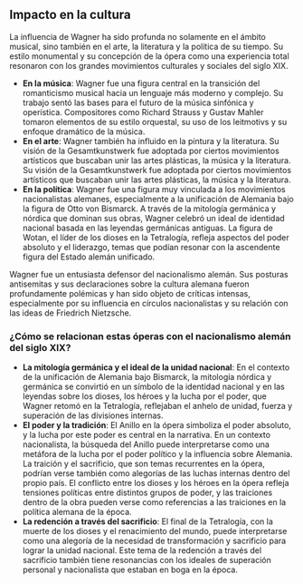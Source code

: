 ## Impacto en la cultura

La influencia de Wagner ha sido profunda no solamente en el ámbito musical, sino también en el arte, la literatura y la política de su tiempo. Su estilo monumental y su concepción de la ópera como una experiencia total resonaron con los grandes movimientos culturales y sociales del siglo XIX.

- **En la música**: Wagner fue una figura central en la transición del romanticismo musical hacia un lenguaje más moderno y complejo. Su trabajo sentó las bases para el futuro de la música sinfónica y operística. Compositores como Richard Strauss y Gustav Mahler tomaron elementos de su estilo orquestal, su uso de los leitmotivs y su enfoque dramático de la música.
- **En el arte**: Wagner también ha influido en la pintura y la literatura. Su visión de la Gesamtkunstwerk fue adoptada por ciertos movimientos artísticos que buscaban unir las artes plásticas, la música y la literatura. Su visión de la Gesamtkunstwerk fue adoptada por ciertos movimientos artísticos que buscaban unir las artes plásticas, la música y la literatura.
- **En la política**: Wagner fue una figura muy vinculada a los movimientos nacionalistas alemanes, especialmente a la unificación de Alemania bajo la figura de Otto von Bismarck. A través de la mitología germánica y nórdica que dominan sus obras, Wagner celebró un ideal de identidad nacional basada en las leyendas germánicas antiguas. La figura de Wotan, el líder de los dioses en la Tetralogía, refleja aspectos del poder absoluto y el liderazgo, temas que podían resonar con la ascendente figura del Estado alemán unificado.

Wagner fue un entusiasta defensor del nacionalismo alemán. Sus posturas antisemitas y sus declaraciones sobre la cultura alemana fueron profundamente polémicas y han sido objeto de críticas intensas, especialmente por su influencia en círculos nacionalistas y su relación con las ideas de Friedrich Nietzsche.

### ¿Cómo se relacionan estas óperas con el nacionalismo alemán del siglo XIX?

- **La mitología germánica y el ideal de la unidad nacional**: En el contexto de la unificación de Alemania bajo Bismarck, la mitología nórdica y germánica se convirtió en un símbolo de la identidad nacional y en las leyendas sobre los dioses, los héroes y la lucha por el poder, que Wagner retomó en la Tetralogía, reflejaban el anhelo de unidad, fuerza y superación de las divisiones internas.
- **El poder y la tradición**: El Anillo en la ópera simboliza el poder absoluto, y la lucha por este poder es central en la narrativa. En un contexto nacionalista, la búsqueda del Anillo puede interpretarse como una metáfora de la lucha por el poder político y la influencia sobre Alemania. La traición y el sacrificio, que son temas recurrentes en la ópera, podrían verse también como alegorías de las luchas internas dentro del propio país. El conflicto entre los dioses y los héroes en la ópera refleja tensiones políticas entre distintos grupos de poder, y las traiciones dentro de la obra pueden verse como referencias a las traiciones en la política alemana de la época.
- **La redención a través del sacrificio**: El final de la Tetralogía, con la muerte de los dioses y el renacimiento del mundo, puede interpretarse como una alegoría de la necesidad de transformación y sacrificio para lograr la unidad nacional. Este tema de la redención a través del sacrificio también tiene resonancias con los ideales de superación personal y nacionalista que estaban en boga en la época. 

